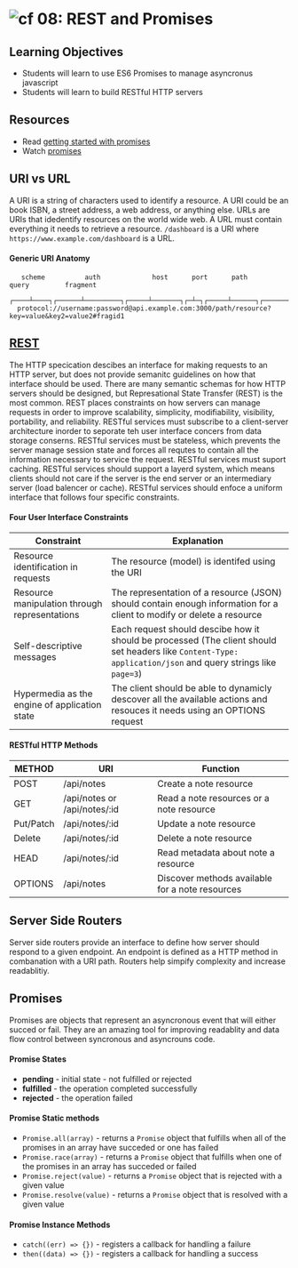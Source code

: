 ![cf](http://i.imgur.com/7v5ASc8.png) 08: REST and Promises
===

## Learning Objectives
* Students will learn to use ES6 Promises to manage asyncronus javascript
* Students will learn to build RESTful HTTP servers

## Resources
* Read [getting started with promises](https://developers.google.com/web/fundamentals/getting-started/primers/promises)
* Watch [promises](https://www.youtube.com/watch?v=2d7s3spWAzo)

## URI vs URL
A URI is a string of characters used to identify a resource. A URI could be an book ISBN, a street address, a web address, or anything else. URLs are URIs that idedentify resources on the world wide web. A URL must contain everything it needs to retrieve a resource. `/dashboard` is a URI where `https://www.example.com/dashboard` is a URL.

#### Generic URI Anatomy 
```
   scheme          auth             host      port      path             query         fragment
  ┌────┴────┐┌──────┴─────────┐┌─────┴───────┐┌─┴─┐┌─────┴──────┐┌─────────┴──────────┐┌──┴───┐
  protocol://username:password@api.example.com:3000/path/resource?key=value&key2=value2#fragid1
```

## [REST](https://www.w3.org/2001/sw/wiki/REST)
The HTTP specication descibes an interface for making requests to an HTTP server, but does not provide semanitc guidelines on how that interface should be used. There are many semantic schemas for how HTTP servers should be designed, but Represational State Transfer (REST) is the most common. REST places constraints on how servers can manage requests in order to improve scalability, simplicity, modifiability, visibility, portability, and reliability. RESTful services must subscribe to a client-server architecture inorder to seporate teh user interface concers from data storage conserns. RESTful services must be stateless, which prevents the server manage session state and forces all requtes to contain all the information necessary to service the request. RESTful services must suport caching. RESTful services should support a layerd system, which means clients should not care if the server is the end server or an intermediary server (load balencer or cache).  RESTful services should enfoce a uniform interface that follows four specific constraints. 

#### Four User Interface Constraints
| Constraint | Explanation | 
| --- | --- | 
| Resource identification in requests  | The resource (model) is identifed using the URI |
| Resource manipulation through representations | The representation of a resource (JSON) should contain enough information for a client to modify or delete a resource | 
| Self-descriptive messages | Each request should descibe how it should be processed (The client should set headers like `Content-Type: application/json` and query strings like `page=3`) | 
| Hypermedia as the engine of application state | The client should be able to dynamicly descover all the available actions and resouces it needs using an OPTIONS request |

#### RESTful HTTP Methods
| METHOD | URI | Function | 
| --- | --- | --- | 
| POST | /api/notes | Create a note resource | 
| GET | /api/notes or /api/notes/:id  | Read a note resources or a note resource | 
| Put/Patch | /api/notes/:id | Update a note resource |
| Delete |  /api/notes/:id | Delete a note resource |
| HEAD | /api/notes/:id | Read metadata about note a resource |
| OPTIONS |  /api/notes | Discover methods available for a note resources |

## Server Side Routers
Server side routers provide an interface to define how server should respond to a given endpoint. An endpoint is defined as a HTTP method in combanation with a URI path. Routers help simpify complexity and increase readablitiy.

## Promises
Promises are objects that represent an asyncronous event that will either succed or fail. They are an amazing tool for improving readablity and data flow control between syncronous and asyncrouns code.

#### Promise States
  * **pending** - initial state - not fulfilled or rejected
  * **fulfilled** - the operation completed successfully
  * **rejected** - the operation failed
  
#### Promise Static methods
  * `Promise.all(array)` - returns a `Promise` object that fulfills when all of the promises in an array have succeded or one has failed
  * `Promise.race(array)` - returns a `Promise` object that fulfills when one of the promises in an array has succeded or failed
  * `Promise.reject(value)` - returns a `Promise` object that is rejected with a given value
  * `Promise.resolve(value)` - returns a `Promise` object that is resolved with a given value
  
 #### Promise Instance Methods
  * `catch((err) => {})` - registers a callback for handling a failure
  * `then((data) => {})` - registers a callback for handling a success

